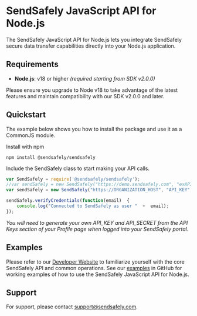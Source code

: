 
# SendSafely JavaScript API for Node.js

The SendSafely JavaScript API for Node.js lets you integrate SendSafely secure data transfer capabilities directly into your Node.js application. 

## Requirements

- **Node.js**: v18 or higher *(required starting from SDK v2.0.0)*

Please ensure you upgrade to Node v18 to take advantage of the latest features and maintain compatibility with our SDK v2.0.0 and later.

## Quickstart
The example below shows you how to install the package and use it as a CommonJS module.

Install with npm
```console
npm install @sendsafely/sendsafely
```

Include the SendSafely class to start making your API calls.

```javascript
var SendSafely = require('@sendsafely/sendsafely');
//var sendSafely = new SendSafely("https://demo.sendsafely.com", "exAPIkeyxyz", "exAPIsecretxyz");
var sendSafely = new SendSafely("https://ORGANIZATION_HOST", "API_KEY", "API_SECRET");

sendSafely.verifyCredentials(function(email)  {
	console.log("Connected to SendSafely as user "  +  email);
});

```

*You will need to generate your own API_KEY and API_SECRET from the API Keys section of your Profile page when logged into your SendSafely portal.*

## Examples
Please refer to our [Developer Website](https://sendsafely.github.io) to familiarize yourself with the core SendSafely API and common operations. See our [examples](https://github.com/SendSafely/JavaScript-Node-Client-API/tree/master/examples/CreateNewPackage) in GitHub for working examples of how to use the SendSafely JavaScript API for Node.js.  

## Support
For support, please contact support@sendsafely.com. 


